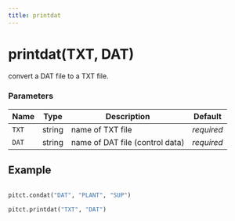 ```yaml
---
title: printdat
---
```


# printdat(TXT, DAT)

convert a DAT file to a TXT file.

### Parameters
| Name       | Type    | Description                                              |  Default   |
|------------|---------|----------------------------------------------------------|------------|
| `TXT`      | string  | name of TXT file                                         | *required* |
| `DAT`      | string  | name of DAT file (control data)                          | *required* |


## Example

```python title="sample 1"

pitct.condat("DAT", "PLANT", "SUP")

pitct.printdat("TXT", "DAT")

```
